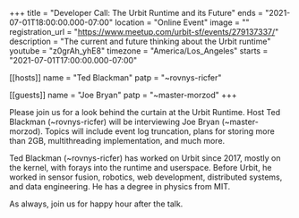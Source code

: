 +++
title = "Developer Call: The Urbit Runtime and its Future"
ends = "2021-07-01T18:00:00.000-07:00"
location = "Online Event"
image = ""
registration_url = "https://www.meetup.com/urbit-sf/events/279137337/"
description = "The current and future thinking about the Urbit runtime"
youtube = "z0grAh_yhE8"
timezone = "America/Los_Angeles"
starts = "2021-07-01T17:00:00.000-07:00"

[[hosts]]
name = "Ted Blackman"
patp = "~rovnys-ricfer"

[[guests]]
name = "Joe Bryan"
patp = "~master-morzod"
+++

Please join us for a look behind the curtain at the Urbit Runtime. Host Ted Blackman (~rovnys-ricfer) will be interviewing Joe Bryan (~master-morzod). Topics will include event log truncation, plans for storing more than 2GB, multithreading implementation, and much more.

Ted Blackman (~rovnys-ricfer) has worked on Urbit since 2017, mostly on the kernel, with forays into the runtime and userspace. Before Urbit, he worked in sensor fusion, robotics, web development, distributed systems, and data engineering. He has a degree in physics from MIT.

As always, join us for happy hour after the talk.
